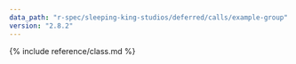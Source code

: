 ```yaml
---
data_path: "r-spec/sleeping-king-studios/deferred/calls/example-group"
version: "2.8.2"
---
```


{% include reference/class.md %}
